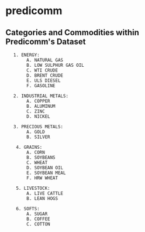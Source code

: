 # predicomm

##       Categories and Commodities within Predicomm's Dataset
 
       1. ENERGY: 
            A. NATURAL GAS
            B. LOW SULPHUR GAS OIL
            C. WTI CRUDE
            D. BRENT CRUDE
            E. ULS DIESEL
            F. GASOLINE

       2. INDUSTRIAL METALS:
            A. COPPER
            B. ALUMINUM
            C. ZINC
            D. NICKEL

       3. PRECIOUS METALS:
            A. GOLD
            B. SILVER

        4. GRAINS:
            A. CORN
            B. SOYBEANS
            C. WHEAT
            D. SOYBEAN OIL
            E. SOYBEAN MEAL
            F. HRW WHEAT

        5. LIVESTOCK:
            A. LIVE CATTLE
            B. LEAN HOGS

        6. SOFTS:
            A. SUGAR
            B. COFFEE
            C. COTTON
 

